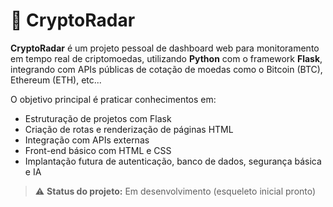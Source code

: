 # 🧠 CryptoRadar

**CryptoRadar** é um projeto pessoal de dashboard web para monitoramento em tempo real de criptomoedas, utilizando **Python** com o framework **Flask**, integrando com APIs públicas de cotação de moedas como o Bitcoin (BTC), Ethereum (ETH), etc...

O objetivo principal é praticar conhecimentos em:
- Estruturação de projetos com Flask
- Criação de rotas e renderização de páginas HTML
- Integração com APIs externas
- Front-end básico com HTML e CSS
- Implantação futura de autenticação, banco de dados, segurança básica e IA

> ⚠️ **Status do projeto:** Em desenvolvimento (esqueleto inicial pronto)
